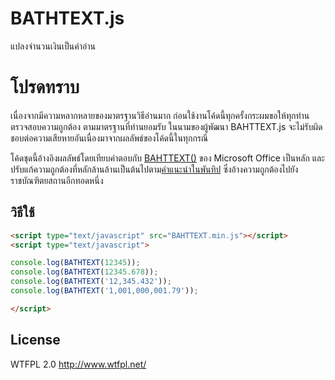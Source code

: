 # BATHTEXT.js
แปลงจำนวนเงินเป็นคำอ่าน

# โปรดทราบ

เนื่องจากมีความหลากหลายของมาตรฐานวิธีอ่านมาก ก่อนใช้งานโค้ดนี้ทุกครั้งกระผมขอให้ทุกท่านตรวจสอบความถูกต้อง ตามมาตรฐานที่ท่านยอมรับ ในนามของผู้พัฒนา BAHTTEXT.js จะไม่รับผิดชอบต่อความเสียหายอันเนื่องมาจากผลลัพธ์ของโค้ดนี้ในทุกกรณี

โค้ดชุดนี้อ้างอิงผลลัพธ์โดยเทียบคำตอบกับ [BAHTTEXT()](https://support.office.com/en-us/article/BAHTTEXT-function-5ba4d0b4-abd3-4325-8d22-7a92d59aab9c) ของ Microsoft Office เป็นหลัก และปรับแก้ความถูกต้องที่หลักล้านล้านเป็นต้นไปตาม[คำแนะนำในพันทิป](https://pantip.com/topic/34967540#comment16) ซึ่งอ้างความถูกต้องไปยังราชบัณฑิตยสถานอีกทอดหนึ่ง

## วิธีใช้

```HTML
<script type="text/javascript" src="BAHTTEXT.min.js"></script>
<script type="text/javascript">

console.log(BATHTEXT(12345));
console.log(BATHTEXT(12345.678));
console.log(BATHTEXT('12,345.432'));
console.log(BATHTEXT('1,001,000,001.79'));

</script>
```

## License
WTFPL 2.0 http://www.wtfpl.net/
